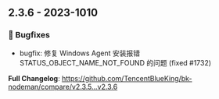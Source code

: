 
## 2.3.6 - 2023-1010


### 🐛 Bugfixes

- bugfix: 修复 Windows Agent 安装报错 STATUS_OBJECT_NAME_NOT_FOUND 的问题 (fixed #1732)



**Full Changelog**: https://github.com/TencentBlueKing/bk-nodeman/compare/v2.3.5...v2.3.6
